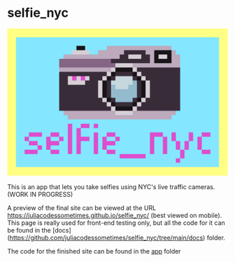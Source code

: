 # selfie_nyc

![banner](https://github.com/juliacodessometimes/selfie_nyc/blob/main/docs/assets/banner.png)

This is an app that lets you take selfies using NYC's live traffic cameras. (WORK IN PROGRESS)

A preview of the final site can be viewed at the URL https://juliacodessometimes.github.io/selfie_nyc/ (best viewed on mobile). This page is really used for front-end testing only, but all the code for it can be found in the [docs] (https://github.com/juliacodessometimes/selfie_nyc/tree/main/docs) folder.

The code for the finished site can be found in the [app](https://github.com/juliacodessometimes/selfie_nyc/tree/main/app) folder

